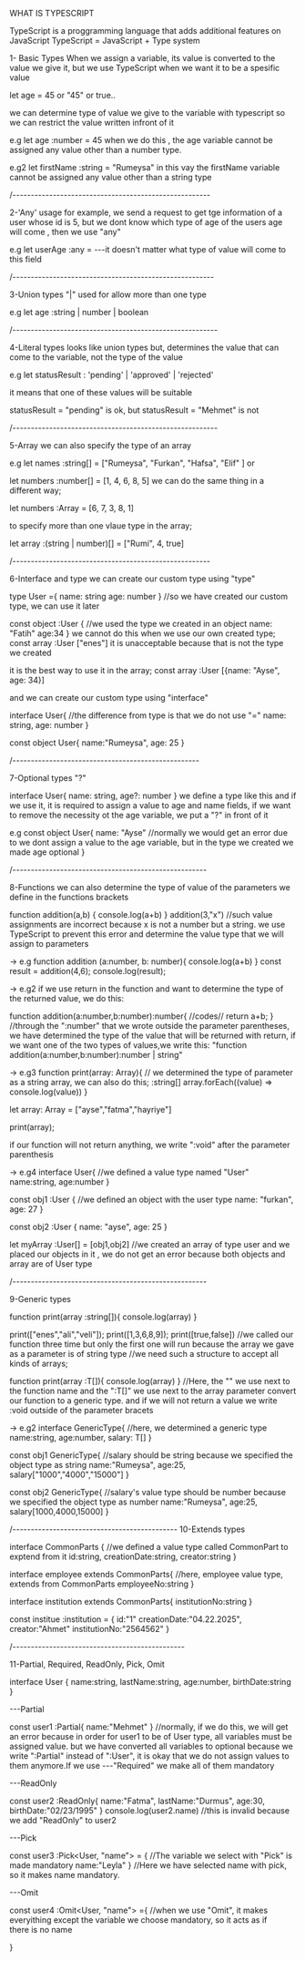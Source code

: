 WHAT IS TYPESCRIPT

TypeScript is a proggramming language that adds additional features on JavaScript
TypeScript = JavaScript + Type system

1- Basic Types
When we assign a variable, its value is converted to the value we give it, but we use TypeScript when we want it to be a spesific value

let age = 45 or "45" or true..

we can determine type of value we give to the variable with typescript so we can restrict the value written infront of it

e.g let age :number = 45
when we do this , the age variable cannot be assigned any value other than a number type.

e.g2 let firstName :string  = "Rumeysa"
in this vay the firstName variable cannot be assigned any value other than a string type

/------------------------------------------------------

2-'Any' usage
for example, we send a request to get tge  information of a user whose id is 5, but we dont know which type of age of the users age will come , then we use "any"

e.g let userAge :any =      ---it doesn't matter what type of value will come to this field

/-------------------------------------------------------

3-Union types "|"
used for allow more than one type

e.g let age :string | number | boolean

/--------------------------------------------------------

4-Literal types
looks like union types but, determines the  value that can come to the variable, not the type of the value

e.g let statusResult : 'pending' | 'approved' | 'rejected'

it means that one of these values will be suitable

statusResult = "pending" is ok, but statusResult = "Mehmet" is not

/--------------------------------------------------------

5-Array
we can also specify the type of an array

e.g let names :string[] = ["Rumeysa", "Furkan", "Hafsa", "Elif" ] or

let numbers :number[] = [1, 4, 6, 8, 5] we can do the same thing in a different way;

let numbers :Array<number> = [6, 7, 3, 8, 1]

to specify more than one vlaue type in the array;

let array :(string | number)[] = ["Rumi", 4, true]

/------------------------------------------------------

6-Interface and type
we can create our custom type using "type"

type User ={
    name: string
    age: number
} //so we have created our custom type, we can use it later

const object :User { //we used the type we created in an object
    name: "Fatih"
    age:34
} 
we cannot do this when we use our own created type;
 const array :User ["enes"]
 it is unacceptable because that is not the type we created
  
it is the best way to use it in the array;
 const array :User [{name: "Ayse", age: 34}] 

and we can create our custom type using "interface"

interface User{ //the difference from type is that we do not use "="
    name: string,
    age: number
}

const object User{
    name:"Rumeysa",
    age: 25
}

/---------------------------------------------------

7-Optional types "?"

interface User{
    name: string,
    age?: number
}
we define a type like this and if we use it, it is required to assign a value to age and name fields,
if we want to remove the necessity ot the age variable, we put a "?" in front of it


e.g const object User{
    name: "Ayse" //normally we would get an error due to we dont assign a value to the age variable, but in the type we created we made age optional
}

/-----------------------------------------------------

8-Functions
we can also determine the type of value of the parameters we define in the functions brackets

function addition(a,b) {
    console.log(a+b)
}
addition(3,"x")  //such value assignments are incorrect because x is not a number but a string. we use TypeScript to prevent this error and determine the value type that we will assign to parameters

-> e.g function addition (a:number, b: number){
    console.log(a+b)
}
const result = addition(4,6);
console.log(result);

-> e.g2 if we use return in the function and want to determine the type of the returned value, we do this:

function addition(a:number,b:number):number{
    //codes//
    return a+b;
} //through the ":number" that we wrote outside the parameter parentheses, we have determined the type of the value that will be returned with return, if we want one of the two types of values,we write this:
 "function addition(a:number,b:number):number | string"

-> e.g3 
function print(array: Array<string>){   // we determined the type of parameter as a string array, we can also do this; :string[]
array.forEach((value) => console.log(value))
}

let array: Array<string> = ["ayse","fatma","hayriye"]

print(array);

if our function will not return anything, we write ":void" after the parameter parenthesis

-> e.g4
    interface User{ //we defined a value type named "User"
    name:string,
    age:number
}

const obj1 :User {  //we defined an object with the user type
    name: "furkan",
    age: 27
}

const obj2 :User {
    name: "ayse",
    age: 25
}

let myArray :User[] = [obj1,obj2] //we created an array of type user and we placed our objects in it , we do not get an error because both objects and array are of User type

/-----------------------------------------------------

9-Generic types

function print(array :string[]){
    console.log(array)
}

print(["enes","ali","veli"]);
print([1,3,6,8,9]);
print([true,false])
//we called our function three time but only the first one will run because the array we gave as a parameter is of string type
//we need such a structure to accept all kinds of arrays;

function print<T>(array :T[]){ 
    console.log(array)
}
//Here, the "<T>" we use next to the function name and the ":T[]" we use next to the array parameter convert our function to a generic type. and if we will not return a value we write :void outside of the parameter bracets

-> e.g2
interface GenericType<T>{ //here, we determined a generic type
    name:string,
    age:number,
    salary: T[]
}

const obj1 GenericType<string>{ //salary should be string because we specified the object type as string
    name:"Rumeysa",
    age:25,
    salary["1000","4000","15000"]
}

const obj2 GenericType<number>{ //salary's value type should be number because we specified the object type as number
        name:"Rumeysa",
    age:25,
    salary[1000,4000,15000]
}

/---------------------------------------------
10-Extends types

interface CommonParts { //we defined a value type called CommonPart to exptend from it
    id:string,
    creationDate:string,
    creator:string
}

interface employee extends CommonParts{ //here, employee value type, extends from CommonParts
    employeeNo:string
}

interface institution extends CommonParts{
    institutionNo:string
}

const institue :institution = {
    id:"1"
    creationDate:"04.22.2025",
    creator:"Ahmet"
    institutionNo:"2564562"
}

/-----------------------------------------------

11-Partial, Required, ReadOnly, Pick, Omit

interface User {
    name:string,
    lastName:string,
    age:number,
    birthDate:string
}

---Partial

const user1 :Partial<User>{
    name:"Mehmet"
}  //normally, if we do this, we will get an error because in order for user1 to be of User type, all variables must be assigned value. but we have converted all variables to optional because we write ":Partial<User>" instead of ":User", it is okay that we do not assign values to them anymore.If we use ---"Required" we make all of them mandatory

---ReadOnly

const user2 :ReadOnly<User>{
    name:"Fatma",
    lastName:"Durmus",
    age:30,
    birthDate:"02/23/1995"
}
console.log(user2.name) //this is invalid because we add "ReadOnly" to user2

---Pick

const user3 :Pick<User, "name"> = { //The variable we select with "Pick" is made mandatory
    name:"Leyla"
} 
//Here we have selected name with pick, so it makes name mandatory.

---Omit

const user4 :Omit<User, "name"> ={ //when we use "Omit", it makes everyithing except the variable we choose mandatory, so it acts as if there is no name

}